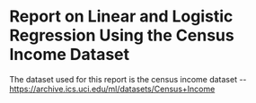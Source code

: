 # Report on Linear and Logistic Regression Using the Census Income Dataset #
The dataset used for this report is the census income dataset -- https://archive.ics.uci.edu/ml/datasets/Census+Income
